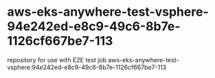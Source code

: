 # aws-eks-anywhere-test-vsphere-94e242ed-e8c9-49c6-8b7e-1126cf667be7-113
repository for use with E2E test job aws-eks-anywhere-test-vsphere:94e242ed-e8c9-49c6-8b7e-1126cf667be7-113
